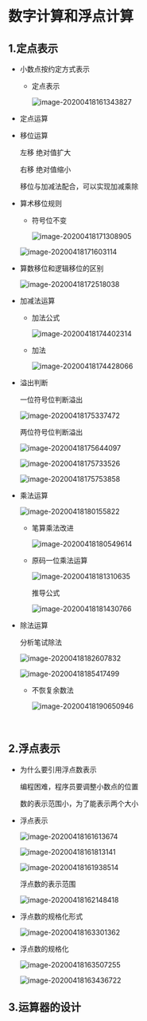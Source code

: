 # 数字计算和浮点计算

## 1.定点表示

- 小数点按约定方式表示

  - 定点表示

    ![image-20200418161343827](%E6%95%B0%E7%9A%84%E5%AE%9A%E7%82%B9%E8%AE%A1%E7%AE%97%E5%92%8C%E6%B5%AE%E7%82%B9%E8%AE%A1%E7%AE%97/image-20200418161343827.png)

- 定点运算

- 移位运算

  左移 绝对值扩大

  右移 绝对值缩小

  移位与加减法配合，可以实现加减乘除

- 算术移位规则

  -  符号位不变

     ![image-20200418171308905](%E6%95%B0%E7%9A%84%E5%AE%9A%E7%82%B9%E8%AE%A1%E7%AE%97%E5%92%8C%E6%B5%AE%E7%82%B9%E8%AE%A1%E7%AE%97/image-20200418171308905.png)

    ![image-20200418171603114](%E6%95%B0%E7%9A%84%E5%AE%9A%E7%82%B9%E8%AE%A1%E7%AE%97%E5%92%8C%E6%B5%AE%E7%82%B9%E8%AE%A1%E7%AE%97/image-20200418171603114.png)

- 算数移位和逻辑移位的区别

  ![image-20200418172518038](%E6%95%B0%E7%9A%84%E5%AE%9A%E7%82%B9%E8%AE%A1%E7%AE%97%E5%92%8C%E6%B5%AE%E7%82%B9%E8%AE%A1%E7%AE%97/image-20200418172518038.png)

- 加减法运算

  - 加法公式

    ![image-20200418174402314](%E6%95%B0%E7%9A%84%E5%AE%9A%E7%82%B9%E8%AE%A1%E7%AE%97%E5%92%8C%E6%B5%AE%E7%82%B9%E8%AE%A1%E7%AE%97/image-20200418174402314.png)

  - 加法

    ![image-20200418174428066](%E6%95%B0%E7%9A%84%E5%AE%9A%E7%82%B9%E8%AE%A1%E7%AE%97%E5%92%8C%E6%B5%AE%E7%82%B9%E8%AE%A1%E7%AE%97/image-20200418174428066.png)

- 溢出判断

  一位符号位判断溢出

  ![image-20200418175337472](%E6%95%B0%E7%9A%84%E5%AE%9A%E7%82%B9%E8%AE%A1%E7%AE%97%E5%92%8C%E6%B5%AE%E7%82%B9%E8%AE%A1%E7%AE%97/image-20200418175337472.png)

  两位符号位判断溢出

  ![image-20200418175644097](%E6%95%B0%E7%9A%84%E5%AE%9A%E7%82%B9%E8%AE%A1%E7%AE%97%E5%92%8C%E6%B5%AE%E7%82%B9%E8%AE%A1%E7%AE%97/image-20200418175644097.png)

  ![image-20200418175733526](%E6%95%B0%E7%9A%84%E5%AE%9A%E7%82%B9%E8%AE%A1%E7%AE%97%E5%92%8C%E6%B5%AE%E7%82%B9%E8%AE%A1%E7%AE%97/image-20200418175733526.png)

  ![image-20200418175753858](%E6%95%B0%E7%9A%84%E5%AE%9A%E7%82%B9%E8%AE%A1%E7%AE%97%E5%92%8C%E6%B5%AE%E7%82%B9%E8%AE%A1%E7%AE%97/image-20200418175753858.png)

- 乘法运算

  ![image-20200418180155822](%E6%95%B0%E7%9A%84%E5%AE%9A%E7%82%B9%E8%AE%A1%E7%AE%97%E5%92%8C%E6%B5%AE%E7%82%B9%E8%AE%A1%E7%AE%97/image-20200418180155822.png)

  - 笔算乘法改进

    ![image-20200418180549614](%E6%95%B0%E7%9A%84%E5%AE%9A%E7%82%B9%E8%AE%A1%E7%AE%97%E5%92%8C%E6%B5%AE%E7%82%B9%E8%AE%A1%E7%AE%97/image-20200418180549614.png)

  

  - 原码一位乘法运算

    ![image-20200418181310635](%E6%95%B0%E7%9A%84%E5%AE%9A%E7%82%B9%E8%AE%A1%E7%AE%97%E5%92%8C%E6%B5%AE%E7%82%B9%E8%AE%A1%E7%AE%97/image-20200418181310635.png)

    推导公式

    ![image-20200418181430766](%E6%95%B0%E7%9A%84%E5%AE%9A%E7%82%B9%E8%AE%A1%E7%AE%97%E5%92%8C%E6%B5%AE%E7%82%B9%E8%AE%A1%E7%AE%97/image-20200418181430766.png)

- 除法运算

  分析笔试除法

  ![image-20200418182607832](%E6%95%B0%E7%9A%84%E5%AE%9A%E7%82%B9%E8%AE%A1%E7%AE%97%E5%92%8C%E6%B5%AE%E7%82%B9%E8%AE%A1%E7%AE%97/image-20200418182607832.png)

  ![image-20200418185417499](%E6%95%B0%E7%9A%84%E5%AE%9A%E7%82%B9%E8%AE%A1%E7%AE%97%E5%92%8C%E6%B5%AE%E7%82%B9%E8%AE%A1%E7%AE%97/image-20200418185417499.png)

  - 不恢复余数法

    ![image-20200418190650946](%E6%95%B0%E7%9A%84%E5%AE%9A%E7%82%B9%E8%AE%A1%E7%AE%97%E5%92%8C%E6%B5%AE%E7%82%B9%E8%AE%A1%E7%AE%97/image-20200418190650946.png)

    

​    




## 2.浮点表示

- 为什么要引用浮点数表示

  编程困难，程序员要调整小数点的位置

  数的表示范围小，为了能表示两个大小

- 浮点表示

  ![image-20200418161613674](%E6%95%B0%E7%9A%84%E5%AE%9A%E7%82%B9%E8%AE%A1%E7%AE%97%E5%92%8C%E6%B5%AE%E7%82%B9%E8%AE%A1%E7%AE%97/image-20200418161613674.png)

  ![image-20200418161813141](%E6%95%B0%E7%9A%84%E5%AE%9A%E7%82%B9%E8%AE%A1%E7%AE%97%E5%92%8C%E6%B5%AE%E7%82%B9%E8%AE%A1%E7%AE%97/image-20200418161813141.png)

  ![image-20200418161938514](%E6%95%B0%E7%9A%84%E5%AE%9A%E7%82%B9%E8%AE%A1%E7%AE%97%E5%92%8C%E6%B5%AE%E7%82%B9%E8%AE%A1%E7%AE%97/image-20200418161938514.png)

  浮点数的表示范围

  ![image-20200418162148418](%E6%95%B0%E7%9A%84%E5%AE%9A%E7%82%B9%E8%AE%A1%E7%AE%97%E5%92%8C%E6%B5%AE%E7%82%B9%E8%AE%A1%E7%AE%97/image-20200418162148418.png)

- 浮点数的规格化形式

  ![image-20200418163301362](%E6%95%B0%E7%9A%84%E5%AE%9A%E7%82%B9%E8%AE%A1%E7%AE%97%E5%92%8C%E6%B5%AE%E7%82%B9%E8%AE%A1%E7%AE%97/image-20200418163301362.png)

- 浮点数的规格化

  ![image-20200418163507255](%E6%95%B0%E7%9A%84%E5%AE%9A%E7%82%B9%E8%AE%A1%E7%AE%97%E5%92%8C%E6%B5%AE%E7%82%B9%E8%AE%A1%E7%AE%97/image-20200418163507255.png)

  ![image-20200418163436722](%E6%95%B0%E7%9A%84%E5%AE%9A%E7%82%B9%E8%AE%A1%E7%AE%97%E5%92%8C%E6%B5%AE%E7%82%B9%E8%AE%A1%E7%AE%97/image-20200418163436722.png)

## 3.运算器的设计